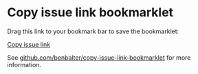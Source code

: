 # Copy issue link bookmarklet

Drag this link to your bookmark bar to save the bookmarklet:

<a href='javascript:(function(){var a,b,c;a=document.createElement("textarea"),b=document.getElementsByTagName("h1")[2].children[0].textContent.trim(),c=window.location.href,a.value="["+b+"]("+c+")",document.body.appendChild(a),a.select(),document.execCommand("copy"),a.remove()}).call(this);'>Copy issue link</a>

See [github.com/benbalter/copy-issue-link-bookmarklet](https://github.com/benbalter/copy-issue-link-bookmarklet) for more information.
